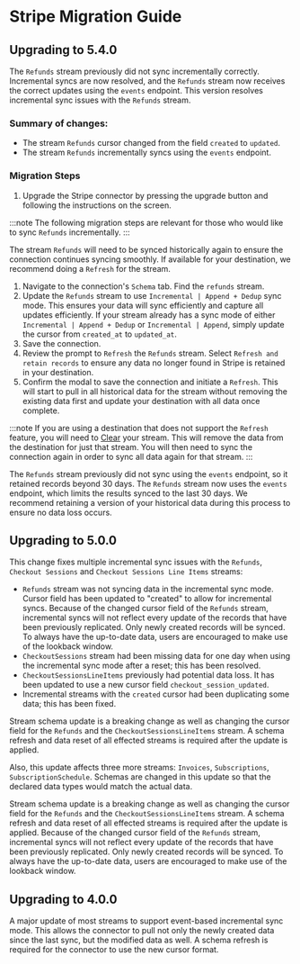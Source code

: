 # Stripe Migration Guide

## Upgrading to 5.4.0

The `Refunds` stream previously did not sync incrementally correctly. Incremental syncs are now resolved, and the `Refunds` stream now receives the correct updates using the `events` endpoint. This version resolves incremental sync issues with the `Refunds` stream.

### Summary of changes: 

- The stream `Refunds` cursor changed from the field `created` to `updated`.
- The stream `Refunds` incrementally syncs using the `events` endpoint.


### Migration Steps

1. Upgrade the Stripe connector by pressing the upgrade button and following the instructions on the screen.

:::note
The following migration steps are relevant for those who would like to sync `Refunds` incrementally. 
:::

The stream `Refunds` will need to be synced historically again to ensure the connection continues syncing smoothly. If available for your destination, we recommend doing a `Refresh` for the stream. 

1. Navigate to the connection's `Schema` tab. Find the `refunds` stream.
2. Update the `Refunds` stream to use `Incremental | Append + Dedup` sync mode. This ensures your data will sync efficiently and capture all updates efficiently. If your stream already has a sync mode of either `Incremental | Append + Dedup` or `Incremental | Append`, simply update the cursor from `created_at` to `updated_at`.
3. Save the connection.
4. Review the prompt to `Refresh` the `Refunds` stream. Select `Refresh and retain records` to ensure any data no longer found in Stripe is retained in your destination.
5. Confirm the modal to save the connection and initiate a `Refresh`. This will start to pull in all historical data for the stream without removing the existing data first and update your destination with all data once complete. 

:::note
If you are using a destination that does not support the `Refresh` feature, you will need to [Clear](/operator-guides/clear) your stream. This will remove the data from the destination for just that stream. You will then need to sync the connection again in order to sync all data again for that stream.
:::

The `Refunds` stream previously did not sync using the `events` endpoint, so it retained records beyond 30 days. The `Refunds` stream now uses the `events` endpoint, which limits the results synced to the last 30 days. We recommend retaining a version of your historical data during this process to ensure no data loss occurs.

## Upgrading to 5.0.0

This change fixes multiple incremental sync issues with the `Refunds`, `Checkout Sessions` and `Checkout Sessions Line Items` streams:

- `Refunds` stream was not syncing data in the incremental sync mode. Cursor field has been updated to "created" to allow for incremental syncs. Because of the changed cursor field of the `Refunds` stream, incremental syncs will not reflect every update of the records that have been previously replicated. Only newly created records will be synced. To always have the up-to-date data, users are encouraged to make use of the lookback window.
- `CheckoutSessions` stream had been missing data for one day when using the incremental sync mode after a reset; this has been resolved.
- `CheckoutSessionsLineItems` previously had potential data loss. It has been updated to use a new cursor field `checkout_session_updated`.
- Incremental streams with the `created` cursor had been duplicating some data; this has been fixed.

Stream schema update is a breaking change as well as changing the cursor field for the `Refunds` and the `CheckoutSessionsLineItems` stream. A schema refresh and data reset of all effected streams is required after the update is applied.

Also, this update affects three more streams: `Invoices`, `Subscriptions`, `SubscriptionSchedule`. Schemas are changed in this update so that the declared data types would match the actual data.

Stream schema update is a breaking change as well as changing the cursor field for the `Refunds` and the `CheckoutSessionsLineItems` stream. A schema refresh and data reset of all effected streams is required after the update is applied.
Because of the changed cursor field of the `Refunds` stream, incremental syncs will not reflect every update of the records that have been previously replicated. Only newly created records will be synced. To always have the up-to-date data, users are encouraged to make use of the lookback window.

## Upgrading to 4.0.0

A major update of most streams to support event-based incremental sync mode. This allows the connector to pull not only the newly created data since the last sync, but the modified data as well.
A schema refresh is required for the connector to use the new cursor format.
